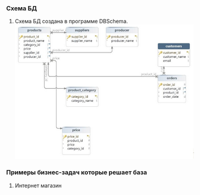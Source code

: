 ### Схема БД
1) Схема БД создана в программе DBSchema. 
![Alt text](https://github.com/otus2025/database_design/blob/ba68e7ec17a622f8f3d5a06f5e18d844ecc9b4f7/shop.jpg)
### Примеры бизнес-задач которые решает база
1) Интернет магазин
